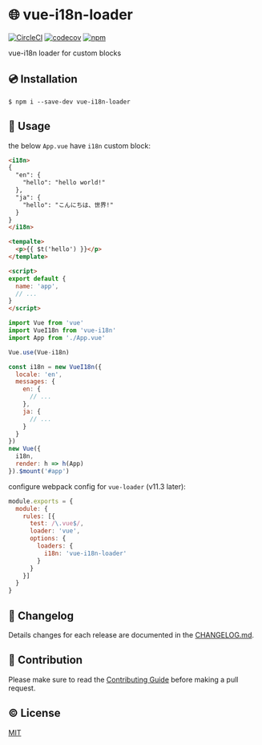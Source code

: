 # :globe_with_meridians: vue-i18n-loader

[![CircleCI](https://circleci.com/gh/kazupon/vue-i18n-loader.svg?style=svg)](https://circleci.com/gh/kazupon/vue-i18n-loader)
[![codecov](https://codecov.io/gh/kazupon/vue-i18n-loader/branch/master/graph/badge.svg)](https://codecov.io/gh/kazupon/vue-i18n-loader)
[![npm](https://img.shields.io/npm/v/@kazupon/vue-i18n-loader.svg)](https://www.npmjs.com/package/@kazupon/vue-i18n-loader)

vue-i18n loader for custom blocks

## :cd: Installation

    $ npm i --save-dev vue-i18n-loader

## :rocket: Usage

the below `App.vue` have `i18n` custom block:
```html
<i18n>
{
  "en": {
    "hello": "hello world!"
  },
  "ja": {
    "hello": "こんにちは、世界!"
  }
}
</i18n>

<tempalte>
  <p>{{ $t('hello') }}</p>
</template>

<script>
export default {
  name: 'app',
  // ...
}
</script>
```

```javascript
import Vue from 'vue'
import VueI18n from 'vue-i18n'
import App from './App.vue'

Vue.use(Vue-i18n)

const i18n = new VueI18n({
  locale: 'en',
  messages: {
    en: {
      // ...
    },
    ja: {
      // ...
    }
  }
})
new Vue({
  i18n,
  render: h => h(App)
}).$mount('#app')
```

configure webpack config for `vue-loader` (v11.3 later):

```javascript
module.exports = {
  module: {
    rules: [{
      test: /\.vue$/,
      loader: 'vue',
      options: {
        loaders: {
          i18n: 'vue-i18n-loader'
        }
      }
    }]
  }
}
```

## :scroll: Changelog
Details changes for each release are documented in the [CHANGELOG.md](https://github.com/kazupon/vue-i18n-loader/blob/dev/CHANGELOG.md).

## :muscle: Contribution
Please make sure to read the [Contributing Guide](https://github.com/kazupon/vue-i18n-loader/blob/dev/CONTRIBUTING.md) before making a pull request.

## :copyright: License

[MIT](http://opensource.org/licenses/MIT)
